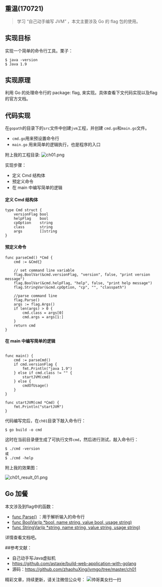 ## 重温(170721)

> 学习 “自己动手编写 JVM” ，本文主要涉及 Go 的 flag 包的使用。


## 实现目标
实现一个简单的命令行工具。栗子：
```
$ java -version
$ Java 1.9
```
## 实现原理
利用 Go 的处理命令行的 package: flag, 来实现。具体查看下文代码实现以及flag 的官方文档。
## 代码实现
在`gopath`的目录下的`src`文件中创建`jvm`工程，并创建 `cmd.go`和`main.go`文件。
- `cmd.go`用来预设置命令行
- `main.go` 用来简单的逻辑执行，也是程序的入口

附上我的工程目录:
![ch01.png](http://upload-images.jianshu.io/upload_images/2031765-0b8d2c714502c801.png?imageMogr2/auto-orient/strip%7CimageView2/2/w/1240)

实现步骤：
- 定义 Cmd 结构体
- 预定义命令
- 在 main 中编写简单的逻辑

#### 定义 Cmd 结构体
```
type Cmd struct {
	versionFlag bool
	helpFlag    bool
	cpOption    string
	class       string
	args        []string
}
```
#### 预定义命令
```
func parseCmd() *Cmd {
	cmd := &Cmd{}

	// set command line variable
	flag.BoolVar(&cmd.versionFlag, "version", false, "print version message")
	flag.BoolVar(&cmd.helpFlag, "help", false, "print help message")
	flag.StringVar(&cmd.cpOption, "cp", "", "classpath")

	//parse command line
	flag.Parse()
	args := flag.Args()
	if len(args) > 0 {
		cmd.class = args[0]
		cmd.args = args[1:]
	}
	return cmd
}
```
#### 在 main 中编写简单的逻辑
```

func main() {
	cmd := parseCmd()
	if cmd.versionFlag {
		fmt.Println("java 1.9")
	} else if cmd.class != "" {
		startJVM(cmd)
	} else {
		cmdOfUsage()
	}
}

func startJVM(cmd *Cmd) {
	fmt.Println("startJVM")
}
```

代码编写完后，在`ch01`目录下敲入命令行：
```
$ go build -o cmd
```
这时在当前目录便生成了可执行文件`cmd`，然后进行测试，敲入命令行：
```
$ ./cmd -version
或
$ ./cmd -help
```
附上我的效果图：

![ch01_result_01.png](http://upload-images.jianshu.io/upload_images/2031765-19930a3f8c504062.png?imageMogr2/auto-orient/strip%7CimageView2/2/w/1240)


## Go 加餐
本文涉及到flag中的函数：
-  [func Parse()](https://golang.org/pkg/flag/#Parse) ：用于解析输入的命令行
- [func BoolVar(p *bool, name string, value bool, usage string)](https://golang.org/pkg/flag/#BoolVar)
- [func StringVar(p *string, name string, value string, usage string)](https://golang.org/pkg/flag/#StringVar)

详情查看文档吧。

##参考文献：
- 自己动手写Java虚拟机
- https://github.com/astaxie/build-web-application-with-golang
- 源码：https://github.com/zhaohuXing/jvmgo/tree/master/ch01

精彩文章，持续更新，请关注微信公众号：
![帅哥美女扫一扫](http://upload-images.jianshu.io/upload_images/2031765-2c4654abe66cd4c8.jpg?imageMogr2/auto-orient/strip%7CimageView2/2/w/1240)
